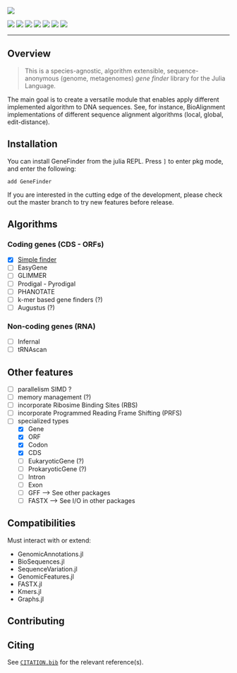 
![]("../assets/logo.svg")

[![](https://img.shields.io/github/release/camilogarciabotero/GeneFinder.jl.svg)](https://github.com/camilogarciabotero/GeneFinder.jl/releases/latest)
[![](https://app.travis-ci.com/camilogarciabotero/GeneFinder.jl.svg?branch=main)](https://app.travis-ci.com/camilogarciabotero/GeneFinder.jl)
[![](https://github.com/camilogarciabotero/GeneFinder.jl/actions/workflows/CI.yml/badge.svg)](https://github.com/camilogarciabotero/GeneFinder.jl/actions/workflows/CI.yml)
[![](https://img.shields.io/badge/license-MIT-green.svg)](https://github.com/camilogarciabotero/GeneFinder.jl/blob/main/LICENSE)
[![](https://img.shields.io/badge/documentation-online-blue.svg?logo=Julia&logoColor=white)](https://camilogarciabotero.github.io/GeneFinder.jl/dev/)
[![](https://www.repostatus.org/badges/latest/wip.svg)](https://www.repostatus.org/#wip)
[![](https://zenodo.org/badge/DOI/10.5281/zenodo.7519184.svg)](https://doi.org/10.5281/zenodo.7519184)


***
## Overview

> This is a species-agnostic, algorithm extensible, sequence-anonymous
> (genome, metagenomes) *gene finder* library for the Julia Language.

The main goal is to create a versatile module that enables apply
different implemented algorithm to DNA sequences. See, for instance,
BioAlignment implementations of different sequence alignment algorithms
(local, global, edit-distance).

## Installation

You can install GeneFinder from the julia REPL. Press `]` to enter pkg
mode, and enter the following:

    add GeneFinder

If you are interested in the cutting edge of the development, please
check out the master branch to try new features before release.

## Algorithms

### Coding genes (CDS - ORFs)

-   ☒ [Simple finder](https://camilogarciabotero.github.io/GeneFinder.jl/dev/simplefinder/)
-   ☐ EasyGene
-   ☐ GLIMMER
-   ☐ Prodigal - Pyrodigal
-   ☐ PHANOTATE
-   ☐ k-mer based gene finders (?)
-   ☐ Augustus (?)

### Non-coding genes (RNA)

-   ☐ Infernal
-   ☐ tRNAscan

## Other features

-   ☐ parallelism SIMD ?
-   ☐ memory management (?)
-   ☐ incorporate Ribosime Binding Sites (RBS)
-   ☐ incorporate Programmed Reading Frame Shifting (PRFS)
-   ☐ specialized types
    -   ☒ Gene
    -   ☒ ORF
    -   ☒ Codon
    -   ☒ CDS
    -   ☐ EukaryoticGene (?)
    -   ☐ ProkaryoticGene (?)
    -   ☐ Intron
    -   ☐ Exon
    -   ☐ GFF –\> See other packages
    -   ☐ FASTX –\> See I/O in other packages

## Compatibilities

Must interact with or extend:

- GenomicAnnotations.jl
- BioSequences.jl
- SequenceVariation.jl
- GenomicFeatures.jl
- FASTX.jl
- Kmers.jl
- Graphs.jl

## Contributing

## Citing

See [`CITATION.bib`](CITATION.bib) for the relevant reference(s).
